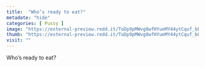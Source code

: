 ```yaml
---
title:  "Who’s ready to eat?"
metadate: "hide"
categories: [ Pussy ]
image: "https://external-preview.redd.it/ToDp9pMWvg0wfHYueMY44ytCquf_bLABEvQmkcxYrk8.jpg?auto=webp&s=4230828d0e7636ea529905bff4ddf6784b6a971a"
thumb: "https://external-preview.redd.it/ToDp9pMWvg0wfHYueMY44ytCquf_bLABEvQmkcxYrk8.jpg?width=320&crop=smart&auto=webp&s=82ee0eb6e10b23279ae1b700b5b6e304d3ba7231"
visit: ""
---
```

Who’s ready to eat?
